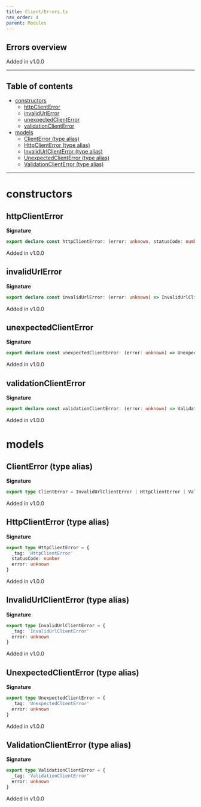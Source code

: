 ```yaml
---
title: Client/Errors.ts
nav_order: 4
parent: Modules
---
```


## Errors overview

Added in v1.0.0

---

<h2 class="text-delta">Table of contents</h2>

- [constructors](#constructors)
  - [httpClientError](#httpclienterror)
  - [invalidUrlError](#invalidurlerror)
  - [unexpectedClientError](#unexpectedclienterror)
  - [validationClientError](#validationclienterror)
- [models](#models)
  - [ClientError (type alias)](#clienterror-type-alias)
  - [HttpClientError (type alias)](#httpclienterror-type-alias)
  - [InvalidUrlClientError (type alias)](#invalidurlclienterror-type-alias)
  - [UnexpectedClientError (type alias)](#unexpectedclienterror-type-alias)
  - [ValidationClientError (type alias)](#validationclienterror-type-alias)

---

# constructors

## httpClientError

**Signature**

```ts
export declare const httpClientError: (error: unknown, statusCode: number) => HttpClientError
```

Added in v1.0.0

## invalidUrlError

**Signature**

```ts
export declare const invalidUrlError: (error: unknown) => InvalidUrlClientError
```

Added in v1.0.0

## unexpectedClientError

**Signature**

```ts
export declare const unexpectedClientError: (error: unknown) => UnexpectedClientError
```

Added in v1.0.0

## validationClientError

**Signature**

```ts
export declare const validationClientError: (error: unknown) => ValidationClientError
```

Added in v1.0.0

# models

## ClientError (type alias)

**Signature**

```ts
export type ClientError = InvalidUrlClientError | HttpClientError | ValidationClientError | UnexpectedClientError
```

Added in v1.0.0

## HttpClientError (type alias)

**Signature**

```ts
export type HttpClientError = {
  _tag: 'HttpClientError'
  statusCode: number
  error: unknown
}
```

Added in v1.0.0

## InvalidUrlClientError (type alias)

**Signature**

```ts
export type InvalidUrlClientError = {
  _tag: 'InvalidUrlClientError'
  error: unknown
}
```

Added in v1.0.0

## UnexpectedClientError (type alias)

**Signature**

```ts
export type UnexpectedClientError = {
  _tag: 'UnexpectedClientError'
  error: unknown
}
```

Added in v1.0.0

## ValidationClientError (type alias)

**Signature**

```ts
export type ValidationClientError = {
  _tag: 'ValidationClientError'
  error: unknown
}
```

Added in v1.0.0

